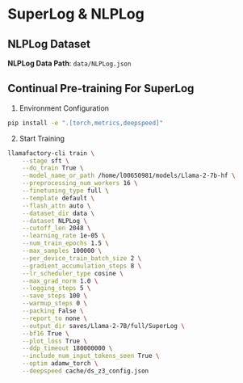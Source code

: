 # SuperLog & NLPLog
## NLPLog Dataset
**NLPLog Data Path**: `data/NLPLog.json`

## Continual Pre-training For SuperLog
1. Environment Configuration
```bash
pip install -e ".[torch,metrics,deepspeed]"
```
2. Start Training
```bash
llamafactory-cli train \
    --stage sft \
    --do_train True \
    --model_name_or_path /home/l00650981/models/Llama-2-7b-hf \
    --preprocessing_num_workers 16 \
    --finetuning_type full \
    --template default \
    --flash_attn auto \
    --dataset_dir data \
    --dataset NLPLog \
    --cutoff_len 2048 \
    --learning_rate 1e-05 \
    --num_train_epochs 1.5 \
    --max_samples 100000 \
    --per_device_train_batch_size 2 \
    --gradient_accumulation_steps 8 \
    --lr_scheduler_type cosine \
    --max_grad_norm 1.0 \
    --logging_steps 5 \
    --save_steps 100 \
    --warmup_steps 0 \
    --packing False \
    --report_to none \
    --output_dir saves/Llama-2-7B/full/SuperLog \
    --bf16 True \
    --plot_loss True \
    --ddp_timeout 180000000 \
    --include_num_input_tokens_seen True \
    --optim adamw_torch \
    --deepspeed cache/ds_z3_config.json 
```
